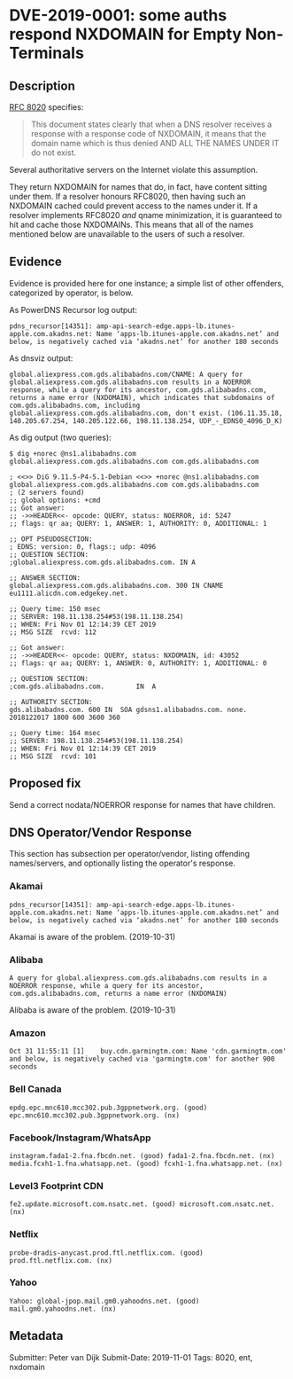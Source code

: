 # DVE-2019-0001: some auths respond NXDOMAIN for Empty Non-Terminals

## Description

[RFC 8020](https://tools.ietf.org/html/rfc8020) specifies:

  > This document states clearly that when a DNS resolver receives a response with a response code of NXDOMAIN, it means that the domain name which is thus denied AND ALL THE NAMES UNDER IT do not exist.

Several authoritative servers on the Internet violate this assumption.

They return NXDOMAIN for names that do, in fact, have content sitting under them.
If a resolver honours RFC8020, then having such an NXDOMAIN cached could prevent access to the names under it.
If a resolver implements RFC8020 *and* qname minimization, it is guaranteed to hit and cache those NXDOMAINs.
This means that all of the names mentioned below are unavailable to the users of such a resolver.

## Evidence

Evidence is provided here for one instance; a simple list of other offenders, categorized by operator, is below.

As PowerDNS Recursor log output:

```
pdns_recursor[14351]: amp-api-search-edge.apps-lb.itunes-apple.com.akadns.net: Name ‘apps-lb.itunes-apple.com.akadns.net’ and below, is negatively cached via ‘akadns.net’ for another 180 seconds
```

As dnsviz output:
```
global.aliexpress.com.gds.alibabadns.com/CNAME: A query for global.aliexpress.com.gds.alibabadns.com results in a NOERROR response, while a query for its ancestor, com.gds.alibabadns.com, returns a name error (NXDOMAIN), which indicates that subdomains of com.gds.alibabadns.com, including global.aliexpress.com.gds.alibabadns.com, don't exist. (106.11.35.18, 140.205.67.254, 140.205.122.66, 198.11.138.254, UDP_-_EDNS0_4096_D_K)
```

As dig output (two queries):
```
$ dig +norec @ns1.alibabadns.com  global.aliexpress.com.gds.alibabadns.com com.gds.alibabadns.com 

; <<>> DiG 9.11.5-P4-5.1-Debian <<>> +norec @ns1.alibabadns.com global.aliexpress.com.gds.alibabadns.com com.gds.alibabadns.com
; (2 servers found)
;; global options: +cmd
;; Got answer:
;; ->>HEADER<<- opcode: QUERY, status: NOERROR, id: 5247
;; flags: qr aa; QUERY: 1, ANSWER: 1, AUTHORITY: 0, ADDITIONAL: 1

;; OPT PSEUDOSECTION:
; EDNS: version: 0, flags:; udp: 4096
;; QUESTION SECTION:
;global.aliexpress.com.gds.alibabadns.com. IN A

;; ANSWER SECTION:
global.aliexpress.com.gds.alibabadns.com. 300 IN CNAME eu1111.alicdn.com.edgekey.net.

;; Query time: 150 msec
;; SERVER: 198.11.138.254#53(198.11.138.254)
;; WHEN: Fri Nov 01 12:14:39 CET 2019
;; MSG SIZE  rcvd: 112

;; Got answer:
;; ->>HEADER<<- opcode: QUERY, status: NXDOMAIN, id: 43052
;; flags: qr aa; QUERY: 1, ANSWER: 0, AUTHORITY: 1, ADDITIONAL: 0

;; QUESTION SECTION:
;com.gds.alibabadns.com.		IN	A

;; AUTHORITY SECTION:
gds.alibabadns.com.	600	IN	SOA	gdsns1.alibabadns.com. none. 2018122017 1800 600 3600 360

;; Query time: 164 msec
;; SERVER: 198.11.138.254#53(198.11.138.254)
;; WHEN: Fri Nov 01 12:14:39 CET 2019
;; MSG SIZE  rcvd: 101
```

## Proposed fix

Send a correct nodata/NOERROR response for names that have children.

## DNS Operator/Vendor Response

This section has subsection per operator/vendor, listing offending names/servers, and optionally listing the operator's response.

### Akamai

```
pdns_recursor[14351]: amp-api-search-edge.apps-lb.itunes-apple.com.akadns.net: Name ‘apps-lb.itunes-apple.com.akadns.net’ and below, is negatively cached via ‘akadns.net’ for another 180 seconds
```

Akamai is aware of the problem. (2019-10-31)

### Alibaba

```
A query for global.aliexpress.com.gds.alibabadns.com results in a NOERROR response, while a query for its ancestor, com.gds.alibabadns.com, returns a name error (NXDOMAIN)
```

Alibaba is aware of the problem. (2019-10-31)

### Amazon

```
Oct 31 11:55:11 [1]    buy.cdn.garmingtm.com: Name 'cdn.garmingtm.com' and below, is negatively cached via 'garmingtm.com' for another 900 seconds
```

### Bell Canada

```
epdg.epc.mnc610.mcc302.pub.3gppnetwork.org. (good) epc.mnc610.mcc302.pub.3gppnetwork.org. (nx)
```

### Facebook/Instagram/WhatsApp

```
instagram.fada1-2.fna.fbcdn.net. (good) fada1-2.fna.fbcdn.net. (nx)
media.fcxh1-1.fna.whatsapp.net. (good) fcxh1-1.fna.whatsapp.net. (nx)
```

### Level3 Footprint CDN

```
fe2.update.microsoft.com.nsatc.net. (good) microsoft.com.nsatc.net. (nx)
```

### Netflix

```
probe-dradis-anycast.prod.ftl.netflix.com. (good) prod.ftl.netflix.com. (nx)
```

### Yahoo

```
Yahoo: global-jpop.mail.gm0.yahoodns.net. (good) mail.gm0.yahoodns.net. (nx)
```

## Metadata

Submitter: Peter van Dijk
Submit-Date: 2019-11-01
Tags: 8020, ent, nxdomain
